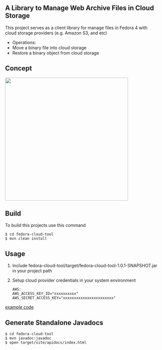 ## A Library to Manage Web Archive Files in Cloud Storage

This project serves as a client library for manage files in Fedora 4 with cloud storage providers (e.g. Amazon S3, and etc)

* Operations:
 * Move a binary file into cloud storage
 * Restore a binary object from cloud storage

## Concept
<img src="http://ml.cc.vt.edu/concept.png"  height="400" />

## Build

To build this projects use this command
    
    $ cd fedora-cloud-tool
    $ mvn clean install


## Usage

1. Include fedora-cloud-tool/target/fedora-cloud-tool-1.0.1-SNAPSHOT.jar in your project path

2. Setup cloud provider credentials in your system environment
	```
	AWS:
	AWS_ACCESS_KEY_ID="xxxxxxxxxx"
	AWS_SECRET_ACCESS_KEY="xxxxxxxxxxxxxxxxxxxxxxx"
	```
[example code](https://github.com/ylchenvt/wadl/tree/master/example)

## Generate Standalone Javadocs

	$ cd fedora-cloud-tool
	$ mvn javadoc:javadoc
	$ open target/site/apidocs/index.html

